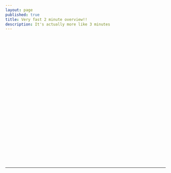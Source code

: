 ```yaml
---
layout: page
published: true
title: Very fast 2 minute overview!!
description: It's actually more like 3 minutes
---
```

<div id="wistia_elhp06pbbs" class="wistia_embed" style="width:640px;height:400px;">&nbsp;</div>
<script charset="ISO-8859-1" src="//fast.wistia.com/assets/external/E-v1.js"></script>
<script>
wistiaEmbed = Wistia.embed("elhp06pbbs", {
  videoFoam: true
});
</script>
<hr>